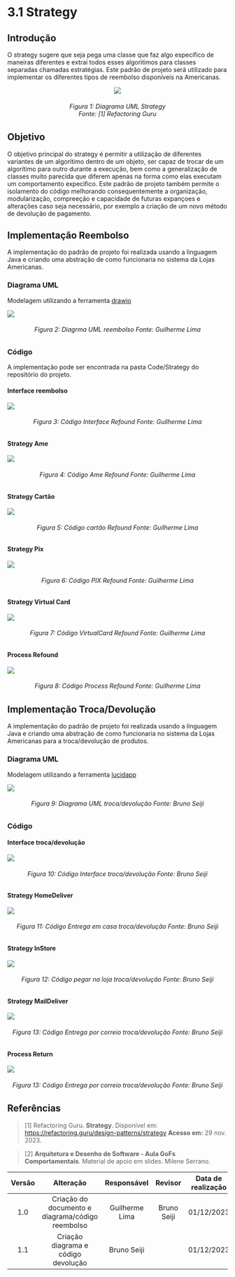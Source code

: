 # 3.1 Strategy

## Introdução
O strategy sugere que seja pega uma classe que faz algo específico de maneiras diferentes e extrai todos esses algoritimos para classes separadas chamadas estratégias. 
Este padrão de projeto será utilizado para implementar os diferentes tipos de reembolso disponíveis na Americanas.

<div align = "center">

![](../../Assets/PadroesProjeto/StrategyRefactorGuru.png)  
</div>
<h6 align = "center">Figura 1: Diagrama UML Strategy <br>Fonte: [1] Refactoring Guru</h6>

## Objetivo
O objetivo principal do strategy é permitir a utilização de diferentes variantes de um algorítimo dentro de um objeto, ser capaz de trocar de um algorítimo para outro durante a execução, 
bem como a generalização de classes muito parecida que diferem apenas na forma como elas executam um comportamento expecifico.
Este padrão de projeto também permite o isolamento do código melhorando consequentemente a organização, modularização, compreeção e capacidade de futuras expançoes e alterações caso seja necessário, por exemplo a criação de um novo método de devolução de pagamento.  


## Implementação Reembolso
A implementação do padrão de projeto foi realizada usando a linguagem Java e criando uma abstração de como funcionaria no sistema da Lojas Americanas.

### Diagrama UML
Modelagem utilizando a ferramenta [drawio](https://www.drawio.com)

![](../../Assets/PadroesProjeto/Strategy.png)
<h6 align = "center">Figura 2: Diagrma UML reembolso Fonte: Guilherme Lima</h6>

### Código

A implementação pode ser encontrada na pasta Code/Strategy do repositório do projeto.

#### Interface reembolso

![](../../Assets/PadroesProjeto/Refound.jpg)
<h6 align = "center">Figura 3: Código Interface Refound Fonte: Guilherme Lima</h6>

#### Strategy Ame

![](../../Assets/PadroesProjeto/Ame.jpg)
<h6 align = "center">Figura 4: Código Ame Refound Fonte: Guilherme Lima</h6>

#### Strategy Cartão

![](../../Assets/PadroesProjeto/Card.jpg)
<h6 align = "center">Figura 5: Código cartão Refound Fonte: Guilherme Lima</h6>

#### Strategy Pix

![](../../Assets/PadroesProjeto/Pix.jpg)
<h6 align = "center">Figura 6: Código PIX Refound Fonte: Guilherme Lima</h6>

#### Strategy Virtual Card

![](../../Assets/PadroesProjeto/VirtualCard.jpg)
<h6 align = "center">Figura 7: Código VirtualCard Refound Fonte: Guilherme Lima</h6>

#### Process Refound

![](../../Assets/PadroesProjeto/ProcessRefound.jpg)
<h6 align = "center">Figura 8: Código Process Refound Fonte: Guilherme Lima</h6>

## Implementação Troca/Devolução

A implementação do padrão de projeto foi realizada usando a linguagem Java e criando uma abstração de como funcionaria no sistema da Lojas Americanas para a troca/devolução de produtos.

### Diagrama UML

Modelagem utilizando a ferramenta [lucidapp](https://lucid.app/)

![](../../Assets/PadroesProjeto/StrategyReturn.png)
<h6 align = "center">Figura 9: Diagrama UML troca/devolução Fonte: Bruno Seiji</h6>

### Código

#### Interface troca/devolução

![](../../Assets/PadroesProjeto/returnStrategy.png)
<h6 align = "center">Figura 10: Código Interface troca/devolução Fonte: Bruno Seiji</h6>

#### Strategy HomeDeliver

![](../../Assets/PadroesProjeto/returnStrategy.png)
<h6 align = "center">Figura 11: Código Entrega em casa troca/devolução Fonte: Bruno Seiji</h6>

#### Strategy InStore

![](../../Assets/PadroesProjeto/InStore.png)
<h6 align = "center">Figura 12: Código pegar na loja troca/devolução Fonte: Bruno Seiji</h6>

#### Strategy MailDeliver

![](../../Assets/PadroesProjeto/mailDeliver.png)
<h6 align = "center">Figura 13: Código Entrega por correio troca/devolução Fonte: Bruno Seiji</h6>

#### Process Return

![](../../Assets/PadroesProjeto/ProcessReturn.png)
<h6 align = "center">Figura 13: Código Entrega por correio troca/devolução Fonte: Bruno Seiji</h6>


## Referências

> [1] Refactoring Guru. **Strategy**. Disponível em: https://refactoring.guru/design-patterns/strategy **Acesso em:** 29 nov. 2023.

> [2] **Arquitetura e Desenho de Software - Aula GoFs Comportamentais**. Material de apoio em slides. Milene Serrano.

| Versão | Alteração |  Responsável  | Revisor | Data de realização | Data de revisão |
| :------: | :---: | :-----: | :----: | :----: | :-----: |
| 1.0    | Criação do documento e diagrama/código reembolso | Guilherme Lima | Bruno Seiji | 01/12/2023| 01/12/2023 |
| 1.1    | Criação diagrama e código devolução              | Bruno Seiji    |             | 01/12/2023| 01/12/2023 |